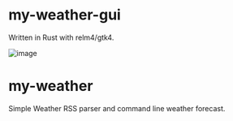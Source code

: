 # my-weather-gui
Written in Rust with relm4/gtk4.

![image](https://user-images.githubusercontent.com/33698065/211169705-1031dfbd-4eb5-457a-a408-49f35cb976ad.png)

# my-weather
Simple Weather RSS parser and command line weather forecast.
